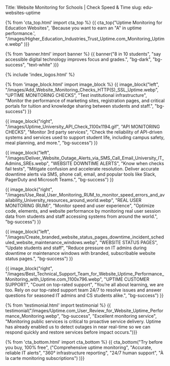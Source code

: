 Title: Website Monitoring for Schools | Check Speed & Time
slug: edu-websites-uptime

{% from 'cta_top.html' import cta_top %} 
{{ cta_top("Uptime Monitoring for Education Websites",
  'Because you want to earn an "A" in uptime performance.',
  "/images/Higher_Education_Industries_Trust_Uptime.com_Monitoring_Uptime.webp"
)}}


{% from 'banner.html' import banner %} 
{{ banner("<span class='text-success'>8</span> in <span class='text-success'>10</span> students",
  "say accessible digital technology improves focus and grades.",
  "bg-dark",
  "bg-success",
  "text-white"
)}}

 <div class="container bg-white my-5">
  {% include 'index_logos.html' %}
 </div>

{% from 'image_block.html' import image_block %}
{{ image_block("left", "/images/Add_Website_Monitoring_Checks_HTTP(S)_SSL_Uptime.webp",
"UPTIME MONITORING CHECKS",
"Test institutional infrastructure",
"Monitor the performance of marketing sites, registration pages, and critical portals for tuition and knowledge sharing between students and staff.",
"bg-success") }}



{{ image_block("right", "/images/Uptime_University_API_Check_1100x1194.gif",
"API MONITORING CHECKS",
"Monitor 3rd party services",
"Check the reliability of API-driven systems and services used to support student life, including campus safety, meal planning, and more.",
"bg-success") }}

{{ image_block("left", "/images/Deliver_Website_Outage_Alerts_via_SMS_Call_Email_University_IT_Admins_SREs.webp",
"WEBSITE DOWNTIME ALERTS",
"Know when checks fail tests",
"Mitigate confusion and accelerate resolution. Deliver accurate downtime alerts via SMS, phone call, email, and popular tools like Slack, PagerDuty and Microsoft Teams.",
"bg-success") }}

{{ image_block("right", "/images/Use_Real_User_Monitoring_RUM_to_monitor_speed_errors_and_availability_University_resources_around_world.webp",
"REAL USER MONITORING (RUM)",
"Monitor speed and user experience",
"Optimize code, elements, and website performance by monitoring real user session data from students and staff accessing systems from around the world.",
"bg-success") }}

{{ image_block("left", "/images/Create_branded_website_status_pages_downtime_incident_scheduled_website_maintenance_windows.webp",
"WEBSITE STATUS PAGES",
"Update students and staff",
"Reduce pressure on IT admins during downtime or maintenance windows with branded, subscribable website status pages.",
"bg-success") }}

{{ image_block("right", "/images/Best_Technical_Support_Team_for_Website_Uptime_Performance_Monitoring_with_Uptime.com_1100x796.webp",
"UPTIME CUSTOMER SUPPORT",
"Count on top-rated support",
"You’re all about learning, we are too. Rely on our top-rated support team 24/7 to resolve issues and answer questions for seasoned IT admins and CS students alike.",
"bg-success") }}


{% from 'testimonial.html' import testimonial %}
{{ testimonial("/images/Uptime.com_User_Review_for_Website_Uptime_Performance_Monitoring.webp",
  "bg-success",
  "Excellent monitoring service",
  "Monitoring public services is critical to proactive service delivery. Uptime has already enabled us to detect outages in near real-time so we can respond quickly and restore services before impact occurs.")}}


{% from 'cta_bottom.html' import cta_bottom %} 
{{ cta_bottom("Try before you buy, 100% free",
  ("Comprehensive uptime monitoring", 
  "Accurate, reliable IT alerts",
  "360° infrastructure reporting",
  "24/7 human support",
  "À la carte monitoring subscriptions")
  )}}
